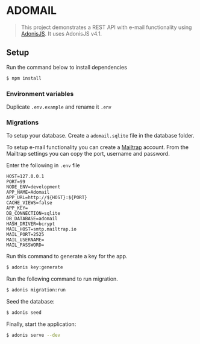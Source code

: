 # ADOMAIL

> This project demonstrates a REST API with e-mail functionality using [AdonisJS](https://adonisjs.com/). It uses AdonisJS v4.1.

## Setup

Run the command below to install dependencies

```bash
$ npm install
```

### Environment variables

Duplicate `.env.example` and rename it `.env`

### Migrations

To setup your database. Create a `adomail.sqlite` file in the database folder.

To setup e-mail functionality you can create a [Mailtrap](https://mailtrap.io/) account. From the Mailtrap settings you can copy the port, username and password.

Enter the following in `.env` file

```
HOST=127.0.0.1
PORT=99
NODE_ENV=development
APP_NAME=Adomail
APP_URL=http://${HOST}:${PORT}
CACHE_VIEWS=false
APP_KEY=
DB_CONNECTION=sqlite
DB_DATABASE=adomail
HASH_DRIVER=bcrypt
MAIL_HOST=smtp.mailtrap.io
MAIL_PORT=2525
MAIL_USERNAME=
MAIL_PASSWORD=
```

Run this command to generate a key for the app.

```bash
$ adonis key:generate
```

Run the following command to run migration.

```bash
$ adonis migration:run
```

Seed the database:

```bash
$ adonis seed
```

Finally, start the application:

```bash
$ adonis serve --dev
```
